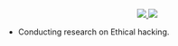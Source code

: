 <p align="center">

  <a href="https://github.com/im-strange">
  <img src="https://img.shields.io/badge/-GitHub-green?style=for-the-badge&logo=GitHub">
  </a>

  <a href="samgenoguin02@gmail.com">
  <img src="https://img.shields.io/badge/-Email-red?style=for-the-badge&logo=gmail&logoColor=white">
  </a>

</p>

- Conducting research on Ethical hacking.
